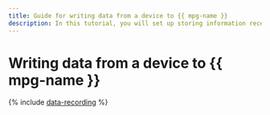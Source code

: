 ```yaml
---
title: Guide for writing data from a device to {{ mpg-name }}
description: In this tutorial, you will set up storing information received from a device in the {{ mpg-name }} cluster database.
---
```


# Writing data from a device to {{ mpg-name }}

{% include [data-recording](../../_includes/iot-core/data-recording.md) %}